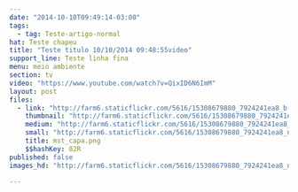```yaml
---
date: "2014-10-10T09:49:14-03:00"
tags:
  - tag: Teste-artigo-normal
hat: Teste chapeu
title: "Teste titulo 10/10/2014 09:48:55video"
support_line: Teste linha fina
menu: meio ambiente
section: tv
video: "https://www.youtube.com/watch?v=QixID6N6ImM"
layout: post
files:
  - link: "http://farm6.staticflickr.com/5616/15308679880_7924241ea8_b.jpg"
    thumbnail: "http://farm6.staticflickr.com/5616/15308679880_7924241ea8_t.jpg"
    medium: "http://farm6.staticflickr.com/5616/15308679880_7924241ea8_z.jpg"
    small: "http://farm6.staticflickr.com/5616/15308679880_7924241ea8_n.jpg"
    title: mst_capa.png
    $$hashKey: 02R
published: false
images_hd: "http://farm6.staticflickr.com/5616/15308679880_7924241ea8_n.jpg"

---
```

